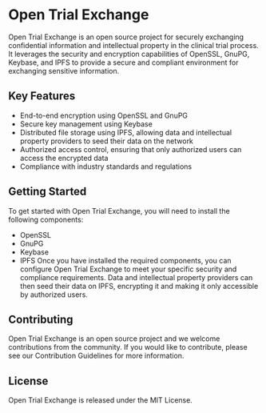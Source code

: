# Open Trial Exchange

Open Trial Exchange is an open source project for securely exchanging confidential information and intellectual property in the clinical trial process. It leverages the security and encryption capabilities of OpenSSL, GnuPG, Keybase, and IPFS to provide a secure and compliant environment for exchanging sensitive information.

## Key Features
- End-to-end encryption using OpenSSL and GnuPG
- Secure key management using Keybase
- Distributed file storage using IPFS, allowing data and intellectual property providers to seed their data on the network
- Authorized access control, ensuring that only authorized users can access the encrypted data
- Compliance with industry standards and regulations

## Getting Started
To get started with Open Trial Exchange, you will need to install the following components:

- OpenSSL
- GnuPG
- Keybase
- IPFS
Once you have installed the required components, you can configure Open Trial Exchange to meet your specific security and compliance requirements. Data and intellectual property providers can then seed their data on IPFS, encrypting it and making it only accessible by authorized users.

## Contributing
Open Trial Exchange is an open source project and we welcome contributions from the community. If you would like to contribute, please see our Contribution Guidelines for more information.

## License
Open Trial Exchange is released under the MIT License.